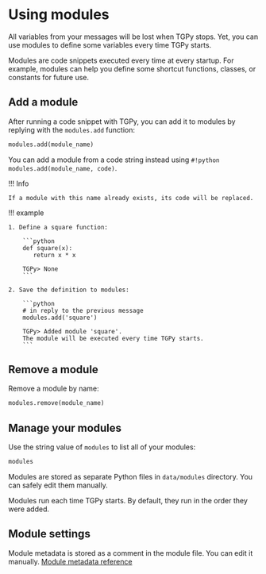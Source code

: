 # Using modules

All variables from your messages will be lost when TGPy stops. Yet, you can use modules to define some variables every
time TGPy starts.

Modules are code snippets executed every time at every startup. For example, modules can help you define some shortcut
functions, classes, or constants for future use.

## Add a module

After running a code snippet with TGPy, you can add it to modules by replying with the `modules.add` function:

```python
modules.add(module_name)
```

You can add a module from a code string instead using `#!python modules.add(module_name, code)`.

!!! Info

    If a module with this name already exists, its code will be replaced.

!!! example

    1. Define a square function:

        ```python
        def square(x):
           return x * x
        
        TGPy> None
        ```
    
    2. Save the definition to modules:

        ```python
        # in reply to the previous message
        modules.add('square')
        
        TGPy> Added module 'square'.
        The module will be executed every time TGPy starts.
        ```

## Remove a module

Remove a module by name:

```python
modules.remove(module_name)
```

## Manage your modules

Use the string value of `modules` to list all of your modules:

```python
modules
```

Modules are stored as separate Python files in `data/modules` directory. You can safely edit them manually.

Modules run each time TGPy starts. By default, they run in the order they were added.

## Module settings

Module metadata is stored as a comment in the module file. You can edit it
manually. [Module metadata reference](/reference/module_metadata)
